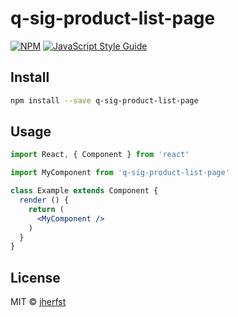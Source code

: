 # q-sig-product-list-page

> 

[![NPM](https://img.shields.io/npm/v/q-sig-product-list-page.svg)](https://www.npmjs.com/package/q-sig-product-list-page) [![JavaScript Style Guide](https://img.shields.io/badge/code_style-standard-brightgreen.svg)](https://standardjs.com)

## Install

```bash
npm install --save q-sig-product-list-page
```

## Usage

```jsx
import React, { Component } from 'react'

import MyComponent from 'q-sig-product-list-page'

class Example extends Component {
  render () {
    return (
      <MyComponent />
    )
  }
}
```

## License

MIT © [jherfst](https://github.com/jherfst)
